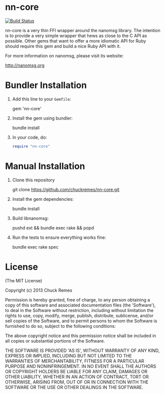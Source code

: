 # nn-core

[![Build Status](https://travis-ci.org/chuckremes/nn-core.svg?branch=master)](https://travis-ci.org/chuckremes/nn-core)

nn-core is a very thin FFI wrapper around the nanomsg library. The intention is to provide a very
simple wrapper that hews as close to the C API as possible. Other gems that want to offer a more
idiomatic API for Ruby should require this gem and build a nice Ruby API with it.

For more information on nanomsg, please visit its website:

http://nanomsg.org

# Bundler Installation

1. Add this line to your `Gemfile`:

    gem 'nn-core'

2. Install the gem using bundler:

    bundle install

3. In your code, do:

    ```ruby
    require "nn-core"
    ```

# Manual Installation

1. Clone this repository

    git clone https://github.com/chuckremes/nn-core.git

2. Install the gem dependencies:

    bundle install

3. Build libnanomsg:

    pushd ext && bundle exec rake && popd

4. Run the tests to ensure everything works fine:

    bundle exec rake spec

# License

(The MIT License)

Copyright (c) 2013 Chuck Remes

Permission is hereby granted, free of charge, to any person obtaining
a copy of this software and associated documentation files (the
'Software'), to deal in the Software without restriction, including
without limitation the rights to use, copy, modify, merge, publish,
distribute, sublicense, and/or sell copies of the Software, and to
permit persons to whom the Software is furnished to do so, subject to
the following conditions:

The above copyright notice and this permission notice shall be
included in all copies or substantial portions of the Software.

THE SOFTWARE IS PROVIDED 'AS IS', WITHOUT WARRANTY OF ANY KIND,
EXPRESS OR IMPLIED, INCLUDING BUT NOT LIMITED TO THE WARRANTIES OF
MERCHANTABILITY, FITNESS FOR A PARTICULAR PURPOSE AND NONINFRINGEMENT.
IN NO EVENT SHALL THE AUTHORS OR COPYRIGHT HOLDERS BE LIABLE FOR ANY
CLAIM, DAMAGES OR OTHER LIABILITY, WHETHER IN AN ACTION OF CONTRACT,
TORT OR OTHERWISE, ARISING FROM, OUT OF OR IN CONNECTION WITH THE
SOFTWARE OR THE USE OR OTHER DEALINGS IN THE SOFTWARE.
